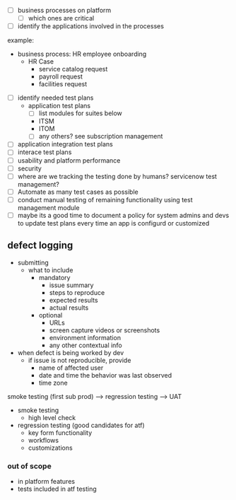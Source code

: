 - [ ] business processes on platform
	- [ ] which ones are critical 
- [ ] identify the applications involved in the processes 

example:
- business process: HR employee onboarding
	- HR Case
		- service catalog request
		- payroll request
		- facilities request 

- [ ] identify needed test plans 
	- application test plans
		- [ ] list modules for suites below
		- ITSM
		- ITOM
		- [ ] any others? see subscription management 
- [ ] application integration test plans 
- [ ] interace test plans 
- [ ] usability and platform performance 
- [ ] security
- [ ] where are we tracking the testing done by humans? servicenow test management? 
- [ ] Automate as many test cases as possible
- [ ] conduct manual testing of remaining functionality using test management module
- [ ] maybe its a good time to document a policy for system admins and devs to update test plans every time an app is configurd or customized

## defect logging
- submitting
	- what to include
		- mandatory
			- issue summary
			- steps to reproduce 
			- expected results
			- actual results 
		- optional
			- URLs
			- screen capture videos or screenshots
			- environment information
			- any other contextual info 
- when defect is being worked by dev
	- if issue is not reproducible, provide
		- name of affected user
		- date and time the behavior was last observed 
		- time zone

smoke testing (first sub prod) --> regression testing --> UAT 

- smoke testing
	- high level check
- regression testing (good candidates for atf)
	- key form functionality 
	- workflows
	- customizations 

### out of scope 
- in platform features
- tests included in atf testing